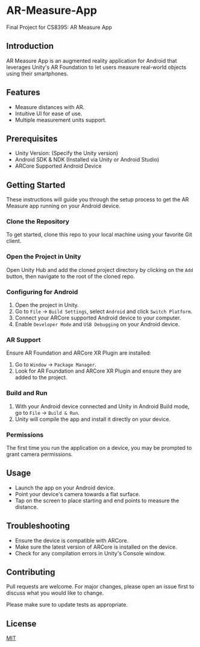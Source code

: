 # AR-Measure-App
Final Project for CS8395: AR Measure App

## Introduction
AR Measure App is an augmented reality application for Android that leverages Unity's AR Foundation to let users measure real-world objects using their smartphones.

## Features
- Measure distances with AR.
- Intuitive UI for ease of use.
- Multiple measurement units support.

## Prerequisites
- Unity Version: (Specify the Unity version)
- Android SDK & NDK (Installed via Unity or Android Studio)
- ARCore Supported Android Device

## Getting Started
These instructions will guide you through the setup process to get the AR Measure app running on your Android device.

### Clone the Repository
To get started, clone this repo to your local machine using your favorite Git client.

### Open the Project in Unity
Open Unity Hub and add the cloned project directory by clicking on the `Add` button, then navigate to the root of the cloned repo.

### Configuring for Android
1. Open the project in Unity.
2. Go to `File` → `Build Settings`, select `Android` and click `Switch Platform`.
3. Connect your ARCore supported Android device to your computer.
4. Enable `Developer Mode` and `USB Debugging` on your Android device.

### AR Support
Ensure AR Foundation and ARCore XR Plugin are installed:

1. Go to `Window` → `Package Manager`.
2. Look for AR Foundation and ARCore XR Plugin and ensure they are added to the project.

### Build and Run
1. With your Android device connected and Unity in Android Build mode, go to `File` → `Build & Run`.
2. Unity will compile the app and install it directly on your device.

### Permissions
The first time you run the application on a device, you may be prompted to grant camera permissions.

## Usage
- Launch the app on your Android device.
- Point your device's camera towards a flat surface.
- Tap on the screen to place starting and end points to measure the distance.

## Troubleshooting
- Ensure the device is compatible with ARCore.
- Make sure the latest version of ARCore is installed on the device.
- Check for any compilation errors in Unity's Console window.

## Contributing
Pull requests are welcome. For major changes, please open an issue first to discuss what you would like to change.

Please make sure to update tests as appropriate.

## License
[MIT](https://choosealicense.com/licenses/mit/)
